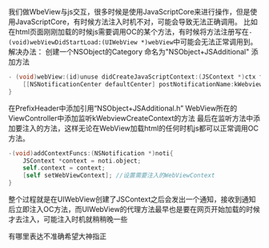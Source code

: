 我们做WbeView与js交互，很多时候是使用JavaScriptCore来进行操作，但是使用JavaScriptCore，有时候方法注入时机不对，可能会导致无法正确调用。
比如在html页面刚刚加载的时候js需要调用OC的某个方法，有时候将方法注册写在`-(void)webViewDidStartLoad:(UIWebView *)webView`中可能会无法正常调用到。
解决办法：
创建一个NSObject的Category 命名为"NSObject+JSAdditional"
添加方法
```Objective-C
- (void)webView:(id)unuse didCreateJavaScriptContext:(JSContext *)ctx forFrame:(id)frame {
    [[NSNotificationCenter defaultCenter] postNotificationName:kWebviewCreateContext object:ctx];
}
```

在PrefixHeader中添加引用“NSObject+JSAdditional.h”
WebView所在的ViewController中添加监听kWebviewCreateContext的方法
最后在监听方法中添加要注入的方法，这样无论在WebView加载html的任何时机js都可以正常调用OC方法。

```Objective-C
-(void)addContextFuncs:(NSNotification *)noti{
    JSContext *context = noti.object;
    self.context = context;
    [self setWebViewContext]; //设置需要注入的WebViewContext
}
```

整个过程就是在UIWebView创建了JSContext之后会发出一个通知，接收到通知后立即注入OC方法，而UIWebView的代理方法最早也是要在网页开始加载的时候才去注入，可能注入时机就稍稍晚一些

有哪里表达不准确希望大神指正
